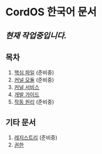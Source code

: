 # CordOS 한국어 문서

## *현재 작업중입니다.*

## 목차
1. [핵심 파일](core-files/README.md) (준비중)
2. [커널 모듈](kernelmodules/README.md) (준비중)
3. [커널 서비스](kernelservices/README.md)
4. [개발 가이드](developerguide/README.md)
5. [작동 원리](mechanism/README.md) (준비중)

## 기타 문서
1. [레지스트리](Registries.md) (준비중)
2. [권한](Permissions.md)
